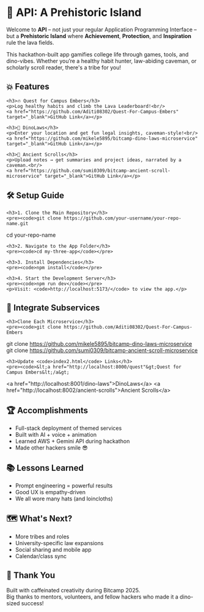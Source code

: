 <!DOCTYPE html>
<html lang="en">

<body>

  <h1>🦕 API: A Prehistoric Island</h1>
  <p>Welcome to <strong>API</strong> – not just your regular Application Programming Interface – but a <strong>Prehistoric Island</strong> where <strong>Achievement</strong>, <strong>Protection</strong>, and <strong>Inspiration</strong> rule the lava fields.</p>
  <p>This hackathon-built app gamifies college life through games, tools, and dino-vibes. Whether you’re a healthy habit hunter, law-abiding caveman, or scholarly scroll reader, there's a tribe for you!</p>

  <div class="section">
    <h2>💥 Features</h2>

    <h3>🔥 Quest for Campus Embers</h3>
    <p>Log healthy habits and climb the Lava Leaderboard!<br/>
    <a href="https://github.com/Aditi08302/Quest-For-Campus-Embers" target="_blank">GitHub Link</a></p>

    <h3>🦖 DinoLaws</h3>
    <p>Enter your location and get fun legal insights, caveman-style!<br/>
    <a href="https://github.com/mikele5895/bitcamp-dino-laws-microservice" target="_blank">GitHub Link</a></p>

    <h3>📜 Ancient Scrolls</h3>
    <p>Upload notes → get summaries and project ideas, narrated by a caveman.<br/>
    <a href="https://github.com/sumi0309/bitcamp-ancient-scroll-microservice" target="_blank">GitHub Link</a></p>
  </div>

  <div class="section">
    <h2>🛠 Setup Guide</h2>

    <h3>1. Clone the Main Repository</h3>
    <pre><code>git clone https://github.com/your-username/your-repo-name.git
cd your-repo-name</code></pre>

    <h3>2. Navigate to the App Folder</h3>
    <pre><code>cd my-three-app</code></pre>

    <h3>3. Install Dependencies</h3>
    <pre><code>npm install</code></pre>

    <h3>4. Start the Development Server</h3>
    <pre><code>npm run dev</code></pre>
    <p>Visit: <code>http://localhost:5173/</code> to view the app.</p>
  </div>

  <div class="section">
    <h2>🔗 Integrate Subservices</h2>

    <h3>Clone Each Microservice</h3>
    <pre><code>git clone https://github.com/Aditi08302/Quest-For-Campus-Embers
git clone https://github.com/mikele5895/bitcamp-dino-laws-microservice
git clone https://github.com/sumi0309/bitcamp-ancient-scroll-microservice</code></pre>

    <h3>Update <code>index2.html</code> Links</h3>
    <pre><code>&lt;a href="http://localhost:8000/quest"&gt;Quest for Campus Embers&lt;/a&gt;
&lt;a href="http://localhost:8001/dino-laws"&gt;DinoLaws&lt;/a&gt;
&lt;a href="http://localhost:8002/ancient-scrolls"&gt;Ancient Scrolls&lt;/a&gt;</code></pre>
  </div>

  <div class="section">
    <h2>🏆 Accomplishments</h2>
    <ul>
      <li>Full-stack deployment of themed services</li>
      <li>Built with AI + voice + animation</li>
      <li>Learned AWS + Gemini API during hackathon</li>
      <li>Made other hackers smile 😎</li>
    </ul>
  </div>

  <div class="section">
    <h2>📚 Lessons Learned</h2>
    <ul>
      <li>Prompt engineering = powerful results</li>
      <li>Good UX is empathy-driven</li>
      <li>We all wore many hats (and loincloths)</li>
    </ul>
  </div>

  <div class="section">
    <h2>🗺 What's Next?</h2>
    <ul>
      <li>More tribes and roles</li>
      <li>University-specific law expansions</li>
      <li>Social sharing and mobile app</li>
      <li>Calendar/class sync</li>
    </ul>
  </div>

  <div class="section">
    <h2>🧡 Thank You</h2>
    <p>Built with caffeinated creativity during Bitcamp 2025.<br/>
    Big thanks to mentors, volunteers, and fellow hackers who made it a dino-sized success!</p>
  </div>

</body>
</html>
